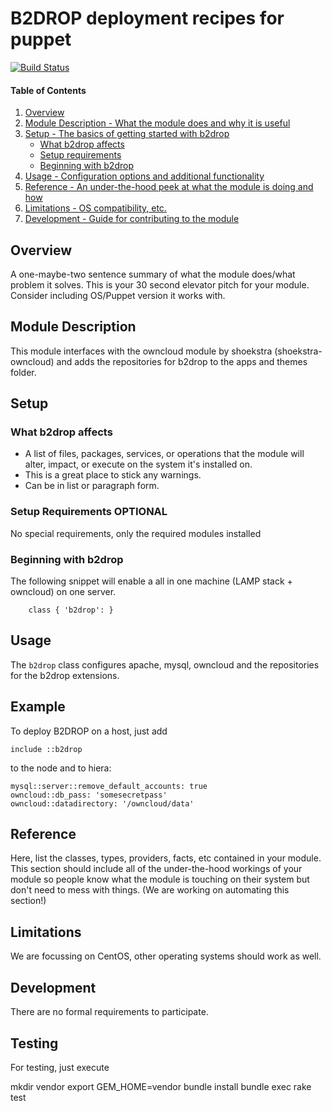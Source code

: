 # B2DROP deployment recipes for puppet

[![Build Status](https://travis-ci.org/EUDAT-B2DROP/b2drop-puppet.svg?branch=master)](https://travis-ci.org/EUDAT-B2DROP/b2drop-puppet)

#### Table of Contents

1. [Overview](#overview)
2. [Module Description - What the module does and why it is useful](#module-description)
3. [Setup - The basics of getting started with b2drop](#setup)
    * [What b2drop affects](#what-b2drop-affects)
    * [Setup requirements](#setup-requirements)
    * [Beginning with b2drop](#beginning-with-b2drop)
4. [Usage - Configuration options and additional functionality](#usage)
5. [Reference - An under-the-hood peek at what the module is doing and how](#reference)
5. [Limitations - OS compatibility, etc.](#limitations)
6. [Development - Guide for contributing to the module](#development)

## Overview

A one-maybe-two sentence summary of what the module does/what problem it solves.
This is your 30 second elevator pitch for your module. Consider including
OS/Puppet version it works with.

## Module Description

This module interfaces with the owncloud module by shoekstra (shoekstra-owncloud) and
adds the repositories for b2drop to the apps and themes folder.

## Setup

### What b2drop affects

* A list of files, packages, services, or operations that the module will alter,
  impact, or execute on the system it's installed on.
* This is a great place to stick any warnings.
* Can be in list or paragraph form.

### Setup Requirements **OPTIONAL**

No special requirements, only the required modules installed

### Beginning with b2drop

The following snippet will enable a all in one machine (LAMP stack + owncloud) on one server.
```puppet
    class { 'b2drop': }
```

## Usage

The `b2drop` class configures apache, mysql, owncloud and the repositories for the b2drop extensions.

## Example

To deploy B2DROP on a host, just add 
```
include ::b2drop
```
to the node and to hiera:
```
mysql::server::remove_default_accounts: true
owncloud::db_pass: 'somesecretpass'
owncloud::datadirectory: '/owncloud/data'
```

## Reference

Here, list the classes, types, providers, facts, etc contained in your module.
This section should include all of the under-the-hood workings of your module so
people know what the module is touching on their system but don't need to mess
with things. (We are working on automating this section!)

## Limitations

We are focussing on CentOS, other operating systems should work as well.

## Development

There are no formal requirements to participate.

## Testing

For testing, just execute 

mkdir vendor
export GEM_HOME=vendor
bundle install
bundle exec rake test